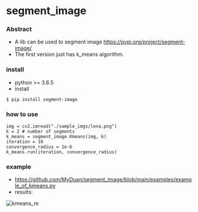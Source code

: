 # segment_image

### Abstract

- A lib can be used to segment image https://pypi.org/project/segment-image/
- The first version just has k_means algorithm.

### install

- python >= 3.6.5
- install
```
$ pip install segment-image
```


### how to use

```
img = cv2.imread("./sample_imgs/lena.png")
k = 2 # number of segments
k_means = segment_image.Kmeans(img, k)
iteration = 10
convergence_radius = 1e-6
k_means.run(iteration, convergence_radius)

```

### example

- https://github.com/MyDuan/segment_image/blob/main/examples/example_of_kmeans.py
- results:

![kmeans_re](https://user-images.githubusercontent.com/19246998/113019886-04c81500-91bd-11eb-8075-016c64f5161b.png)


